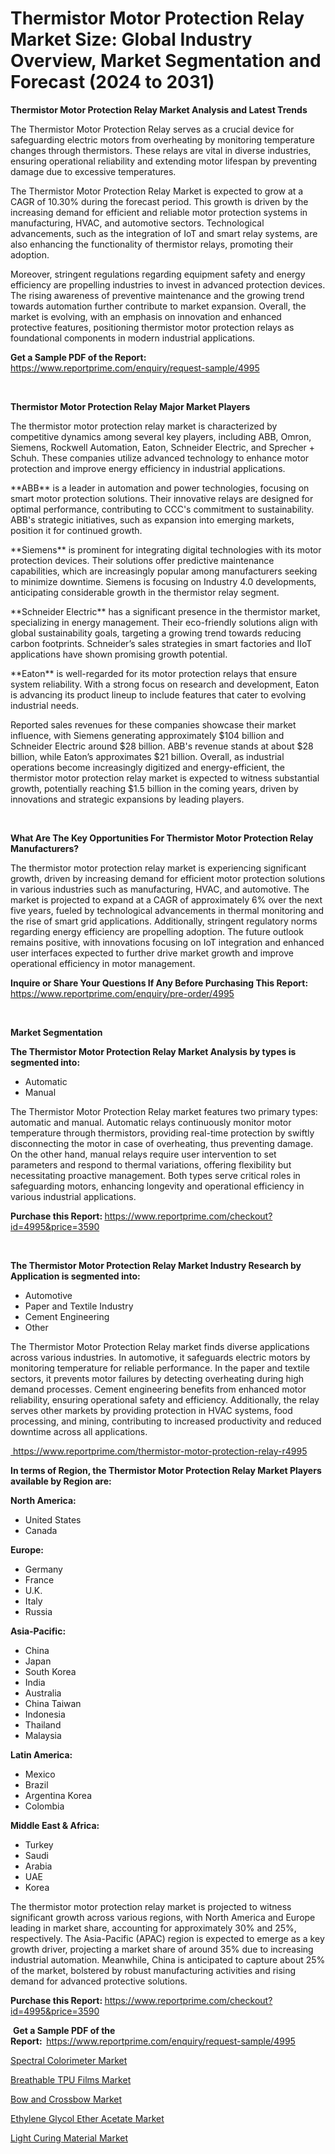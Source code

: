 <p><h1>Thermistor Motor Protection Relay Market Size: Global Industry Overview, Market Segmentation and Forecast (2024 to 2031)</h1></p><p><strong>Thermistor Motor Protection Relay Market Analysis and Latest Trends</strong></p>
<p><p>The Thermistor Motor Protection Relay serves as a crucial device for safeguarding electric motors from overheating by monitoring temperature changes through thermistors. These relays are vital in diverse industries, ensuring operational reliability and extending motor lifespan by preventing damage due to excessive temperatures.</p><p>The Thermistor Motor Protection Relay Market is expected to grow at a CAGR of 10.30% during the forecast period. This growth is driven by the increasing demand for efficient and reliable motor protection systems in manufacturing, HVAC, and automotive sectors. Technological advancements, such as the integration of IoT and smart relay systems, are also enhancing the functionality of thermistor relays, promoting their adoption.</p><p>Moreover, stringent regulations regarding equipment safety and energy efficiency are propelling industries to invest in advanced protection devices. The rising awareness of preventive maintenance and the growing trend towards automation further contribute to market expansion. Overall, the market is evolving, with an emphasis on innovation and enhanced protective features, positioning thermistor motor protection relays as foundational components in modern industrial applications.</p></p>
<p><strong>Get a Sample PDF of the Report:&nbsp;</strong> <a href="https://www.reportprime.com/enquiry/request-sample/4995?utm_campaign=1411&utm_medium=2&utm_source=Github&utm_content=ia&utm_term=18102024&utm_id=thermistor-motor-protection-relay">https://www.reportprime.com/enquiry/request-sample/4995</a></p>
<p>&nbsp;</p>
<p><strong>Thermistor Motor Protection Relay Major Market Players</strong></p>
<p><p>The thermistor motor protection relay market is characterized by competitive dynamics among several key players, including ABB, Omron, Siemens, Rockwell Automation, Eaton, Schneider Electric, and Sprecher + Schuh. These companies utilize advanced technology to enhance motor protection and improve energy efficiency in industrial applications.</p><p>**ABB** is a leader in automation and power technologies, focusing on smart motor protection solutions. Their innovative relays are designed for optimal performance, contributing to CCC's commitment to sustainability. ABB's strategic initiatives, such as expansion into emerging markets, position it for continued growth. </p><p>**Siemens** is prominent for integrating digital technologies with its motor protection devices. Their solutions offer predictive maintenance capabilities, which are increasingly popular among manufacturers seeking to minimize downtime. Siemens is focusing on Industry 4.0 developments, anticipating considerable growth in the thermistor relay segment.</p><p>**Schneider Electric** has a significant presence in the thermistor market, specializing in energy management. Their eco-friendly solutions align with global sustainability goals, targeting a growing trend towards reducing carbon footprints. Schneider’s sales strategies in smart factories and IIoT applications have shown promising growth potential.</p><p>**Eaton** is well-regarded for its motor protection relays that ensure system reliability. With a strong focus on research and development, Eaton is advancing its product lineup to include features that cater to evolving industrial needs.</p><p>Reported sales revenues for these companies showcase their market influence, with Siemens generating approximately $104 billion and Schneider Electric around $28 billion. ABB's revenue stands at about $28 billion, while Eaton’s approximates $21 billion. Overall, as industrial operations become increasingly digitized and energy-efficient, the thermistor motor protection relay market is expected to witness substantial growth, potentially reaching $1.5 billion in the coming years, driven by innovations and strategic expansions by leading players.</p></p>
<p>&nbsp;</p>
<p><strong>What Are The Key Opportunities For Thermistor Motor Protection Relay Manufacturers?</strong></p>
<p><p>The thermistor motor protection relay market is experiencing significant growth, driven by increasing demand for efficient motor protection solutions in various industries such as manufacturing, HVAC, and automotive. The market is projected to expand at a CAGR of approximately 6% over the next five years, fueled by technological advancements in thermal monitoring and the rise of smart grid applications. Additionally, stringent regulatory norms regarding energy efficiency are propelling adoption. The future outlook remains positive, with innovations focusing on IoT integration and enhanced user interfaces expected to further drive market growth and improve operational efficiency in motor management.</p></p>
<p><strong>Inquire or Share Your Questions If Any Before Purchasing This Report:</strong> <a href="https://www.reportprime.com/enquiry/pre-order/4995?utm_campaign=1411&utm_medium=2&utm_source=Github&utm_content=ia&utm_term=18102024&utm_id=thermistor-motor-protection-relay">https://www.reportprime.com/enquiry/pre-order/4995</a></p>
<p>&nbsp;</p>
<p><strong>Market Segmentation</strong></p>
<p><strong>The Thermistor Motor Protection Relay Market Analysis by types is segmented into:</strong></p>
<p><ul><li>Automatic</li><li>Manual</li></ul></p>
<p><p>The Thermistor Motor Protection Relay market features two primary types: automatic and manual. Automatic relays continuously monitor motor temperature through thermistors, providing real-time protection by swiftly disconnecting the motor in case of overheating, thus preventing damage. On the other hand, manual relays require user intervention to set parameters and respond to thermal variations, offering flexibility but necessitating proactive management. Both types serve critical roles in safeguarding motors, enhancing longevity and operational efficiency in various industrial applications.</p></p>
<p><strong>Purchase this Report:&nbsp;</strong><a href="https://www.reportprime.com/checkout?id=4995&price=3590&utm_campaign=1411&utm_medium=2&utm_source=Github&utm_content=ia&utm_term=18102024&utm_id=thermistor-motor-protection-relay">https://www.reportprime.com/checkout?id=4995&price=3590</a></p>
<p>&nbsp;</p>
<p><strong>The Thermistor Motor Protection Relay Market Industry Research by Application is segmented into:</strong></p>
<p><ul><li>Automotive</li><li>Paper and Textile Industry</li><li>Cement Engineering</li><li>Other</li></ul></p>
<p><p>The Thermistor Motor Protection Relay market finds diverse applications across various industries. In automotive, it safeguards electric motors by monitoring temperature for reliable performance. In the paper and textile sectors, it prevents motor failures by detecting overheating during high demand processes. Cement engineering benefits from enhanced motor reliability, ensuring operational safety and efficiency. Additionally, the relay serves other markets by providing protection in HVAC systems, food processing, and mining, contributing to increased productivity and reduced downtime across all applications.</p></p>
<p><a href="https://www.reportprime.com/thermistor-motor-protection-relay-r4995?utm_campaign=1411&utm_medium=2&utm_source=Github&utm_content=ia&utm_term=18102024&utm_id=thermistor-motor-protection-relay">&nbsp;https://www.reportprime.com/thermistor-motor-protection-relay-r4995</a></p>
<p><strong>In terms of Region, the Thermistor Motor Protection Relay Market Players available by Region are:</strong></p>
<p>
    <p> <strong> North America: </strong>
        <ul>
            <li>United States</li>
            <li>Canada</li>
        </ul>
        </p> 
    <p> <strong> Europe: </strong>
        <ul>
            <li>Germany</li>
            <li>France</li>
            <li>U.K.</li>
            <li>Italy</li>
            <li>Russia</li>
        </ul>
        </p> 
    <p> <strong> Asia-Pacific: </strong>
        <ul>
            <li>China</li>
            <li>Japan</li>
            <li>South Korea</li>
            <li>India</li>
            <li>Australia</li>
            <li>China Taiwan</li>
            <li>Indonesia</li>
            <li>Thailand</li>
            <li>Malaysia</li>
        </ul>
        </p> 
    <p> <strong> Latin America: </strong>
        <ul>
            <li>Mexico</li>
            <li>Brazil</li>
            <li>Argentina Korea</li>
            <li>Colombia</li>
        </ul>
        </p> 
    <p> <strong> Middle East & Africa: </strong>
        <ul>
            <li>Turkey</li>
            <li>Saudi</li>
            <li>Arabia</li>
            <li>UAE</li>
            <li>Korea</li>
        </ul>
    </p>
    </p>
<p><p>The thermistor motor protection relay market is projected to witness significant growth across various regions, with North America and Europe leading in market share, accounting for approximately 30% and 25%, respectively. The Asia-Pacific (APAC) region is expected to emerge as a key growth driver, projecting a market share of around 35% due to increasing industrial automation. Meanwhile, China is anticipated to capture about 25% of the market, bolstered by robust manufacturing activities and rising demand for advanced protective solutions.</p></p>
<p><strong>Purchase this Report: </strong><a href="https://www.reportprime.com/checkout?id=4995&price=3590&utm_campaign=1411&utm_medium=2&utm_source=Github&utm_content=ia&utm_term=18102024&utm_id=thermistor-motor-protection-relay">https://www.reportprime.com/checkout?id=4995&price=3590</a></p>
<p>&nbsp;<strong>Get a Sample PDF of the Report:&nbsp;&nbsp;</strong><a href="https://www.reportprime.com/enquiry/request-sample/4995?utm_campaign=1411&utm_medium=2&utm_source=Github&utm_content=ia&utm_term=18102024&utm_id=thermistor-motor-protection-relay">https://www.reportprime.com/enquiry/request-sample/4995</a></p>
<p><strong></strong></p>
<p><p><a href="https://issuu.com/reportprime-2/docs/spectral-colorimeter-market-size-20_a6fd5b5e579f71?utm_campaign=1411&utm_medium=2&utm_source=Github&utm_content=ia&utm_term=18102024&utm_id=thermistor-motor-protection-relay">Spectral Colorimeter Market</a></p><p><a href="https://www.linkedin.com/pulse/emerging-opportunities-challenges-global-breathable-tpu-films-fgulc?utm_campaign=1411&utm_medium=2&utm_source=Github&utm_content=ia&utm_term=18102024&utm_id=thermistor-motor-protection-relay">Breathable TPU Films Market</a></p><p><a href="https://issuu.com/reportprime-2/docs/bow-and-crossbow-market-size-2030.p_05e18d1e33b05b?utm_campaign=1411&utm_medium=2&utm_source=Github&utm_content=ia&utm_term=18102024&utm_id=thermistor-motor-protection-relay">Bow and Crossbow Market</a></p><p><a href="https://www.linkedin.com/pulse/global-perspectives-ethylene-glycol-ether-acetate-market-trends-11wwc?utm_campaign=1411&utm_medium=2&utm_source=Github&utm_content=ia&utm_term=18102024&utm_id=thermistor-motor-protection-relay">Ethylene Glycol Ether Acetate Market</a></p><p><a href="https://www.linkedin.com/pulse/light-curing-material-market-trends-insights-type-application-w1agc?utm_campaign=1411&utm_medium=2&utm_source=Github&utm_content=ia&utm_term=18102024&utm_id=thermistor-motor-protection-relay">Light Curing Material Market</a></p></p>